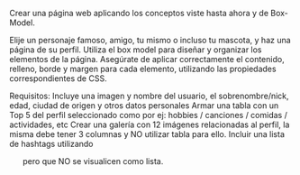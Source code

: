 Crear una página web aplicando los conceptos viste hasta ahora y de Box-Model.

Elije un personaje famoso, amigo, tu mismo o incluso tu mascota, y haz una página de su perfil.
Utiliza el box model para diseñar y organizar los elementos de la página. 
Asegúrate de aplicar correctamente el contenido, relleno, borde y margen para cada elemento, utilizando las propiedades correspondientes de CSS.

Requisitos:
Incluye una imagen y nombre del usuario, el sobrenombre/nick, edad, ciudad de origen y otros datos personales
Armar una tabla con un Top 5  del perfil seleccionado como por ej: hobbies / canciones / comidas / actividades, etc
Crear una galería con 12 imágenes relacionadas al perfil, la misma debe tener 3 columnas y NO utilizar tabla para ello.
Incluir una lista de hashtags utilizando <ul> pero que NO se visualicen como lista.
